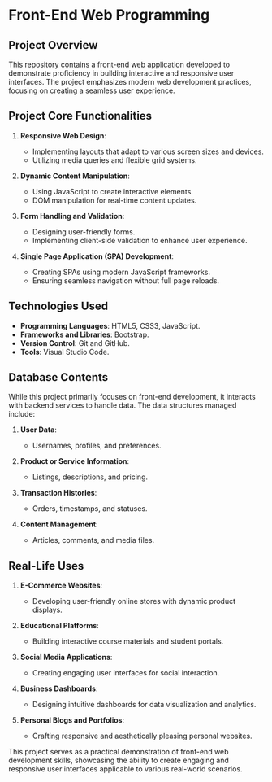 # Front-End Web Programming

## Project Overview

This repository contains a front-end web application developed to demonstrate proficiency in building interactive and responsive user interfaces. The project emphasizes modern web development practices, focusing on creating a seamless user experience.

## Project Core Functionalities

1. **Responsive Web Design**:
   - Implementing layouts that adapt to various screen sizes and devices.
   - Utilizing media queries and flexible grid systems.

2. **Dynamic Content Manipulation**:
   - Using JavaScript to create interactive elements.
   - DOM manipulation for real-time content updates.

3. **Form Handling and Validation**:
   - Designing user-friendly forms.
   - Implementing client-side validation to enhance user experience.

4. **Single Page Application (SPA) Development**:
   - Creating SPAs using modern JavaScript frameworks.
   - Ensuring seamless navigation without full page reloads.

## Technologies Used

- **Programming Languages**: HTML5, CSS3, JavaScript.
- **Frameworks and Libraries**: Bootstrap.
- **Version Control**: Git and GitHub.
- **Tools**: Visual Studio Code.

## Database Contents

While this project primarily focuses on front-end development, it interacts with backend services to handle data. The data structures managed include:

1. **User Data**:
   - Usernames, profiles, and preferences.

2. **Product or Service Information**:
   - Listings, descriptions, and pricing.

3. **Transaction Histories**:
   - Orders, timestamps, and statuses.

4. **Content Management**:
   - Articles, comments, and media files.

## Real-Life Uses

1. **E-Commerce Websites**:
   - Developing user-friendly online stores with dynamic product displays.

2. **Educational Platforms**:
   - Building interactive course materials and student portals.

3. **Social Media Applications**:
   - Creating engaging user interfaces for social interaction.

4. **Business Dashboards**:
   - Designing intuitive dashboards for data visualization and analytics.

5. **Personal Blogs and Portfolios**:
   - Crafting responsive and aesthetically pleasing personal websites.

This project serves as a practical demonstration of front-end web development skills, showcasing the ability to create engaging and responsive user interfaces applicable to various real-world scenarios.
